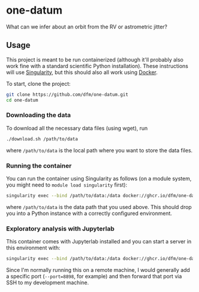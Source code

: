 # one-datum

What can we infer about an orbit from the RV or astrometric jitter?

## Usage

This project is meant to be run containerized (although it'll probably also work
fine with a standard scientific Python installation). These instructions will
use [Singularity](https://sylabs.io), but this should also all work using
[Docker](https://www.docker.com).

To start, clone the project:

```bash
git clone https://github.com/dfm/one-datum.git
cd one-datum
```

### Downloading the data

To download all the necessary data files (using wget), run

```bash
./download.sh /path/to/data
```

where `/path/to/data` is the local path where you want to store the data files.

### Running the container

You can run the container using Singularity as follows (on a module system, you
might need to `module load singularity` first):

```bash
singularity exec --bind /path/to/data:/data docker://ghcr.io/dfm/one-datum:main python
```

where `/path/to/data` is the data path that you used above. This should drop you
into a Python instance with a correctly configured environment.

### Exploratory analysis with Jupyterlab

This container comes with Jupyterlab installed and you can start a server in
this environment with:

```bash
singularity exec --bind /path/to/data:/data docker://ghcr.io/dfm/one-datum:main jupyter lab --ip='*'
```

Since I'm normally running this on a remote machine, I would generally add a
specific port (`--port=8898`, for example) and then forward that port via SSH to
my development machine.
